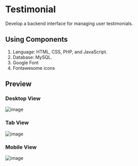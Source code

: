 # Testimonial
 Develop a backend interface for managing user testimonials.

## Using Components
1. Language: HTML, CSS, PHP, and JavaScript.
2. Database: MySQL.
4. Google Font
5. Fontawesome icons

## Preview
### Desktop View
![image](https://github.com/mdparvez2468/Testimonial/assets/67409313/a6f01e90-ad81-4212-8639-23c70f8feeaf)
### Tab View
![image](https://github.com/mdparvez2468/Testimonial/assets/67409313/f197bdf4-7d58-44a2-9112-3487fb2a112a)
### Mobile View
![image](https://github.com/mdparvez2468/Testimonial/assets/67409313/599c2ba8-0113-4413-8bb7-44cbb0f73ed8)




